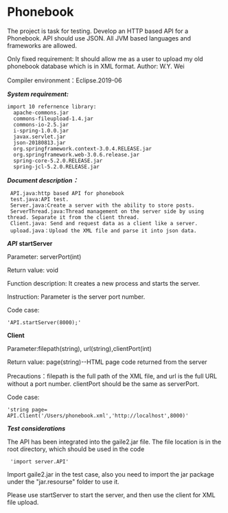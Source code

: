 # Phonebook
The project is task for testing. 
Develop an HTTP based API for a Phonebook. API should use JSON. All JVM based languages and frameworks are allowed.

Only fixed requirement: It should allow me as a user to upload my old phonebook database which is in XML format.
Author: W.Y. Wei

Compiler environment：Eclipse.2019-06


***System requirement:*** 

    import 10 refernence library: 
      apache-commons.jar
      commons-fileupload-1.4.jar
      commons-io-2.5.jar
      i-spring-1.0.0.jar
      javax.servlet.jar
      json-20180813.jar
      org.springframework.context-3.0.4.RELEASE.jar
      org.springframework.web-3.0.6.release.jar
      spring-core-5.2.0.RELEASE.jar
      spring-jcl-5.2.0.RELEASE.jar

***Document description：***

     API.java:http based API for phonebook
     test.java:API test.
     Server.java:Create a server with the ability to store posts.
     ServerThread.java:Thread management on the server side by using thread. Separate it from the client thread.
     Client.java: Send and request data as a client like a server.
     upload.java：Upload the XML file and parse it into json data.
     

       
***API***
**startServer**

Parameter: serverPort(int)

Return value: void

Function description: It creates a new process and starts the server.

Instruction: Parameter is the server port number.

Code case: 
    
    'API.startServer(8000);'

**Client**

Parameter:filepath(string), url(string),clientPort(int)

Return value: page(string)--HTML page code returned from the server

Precautions：filepath is the full path of the XML file, and url is the full URL without a port number. clientPort should be the same as serverPort.

Code case:

    'string page= API.Client('/Users/phonebook.xml','http://localhost',8000)'

***Test considerations***

The API has been integrated into the gaile2.jar file. The file location is in the root directory, which should be used in the code

     'import server.API'
 

Import gaile2.jar in the test case, also you need to import the jar package under the "jar.resourse" folder to use it.


Please use startServer to start the server, and then use the client for XML file upload.






    
